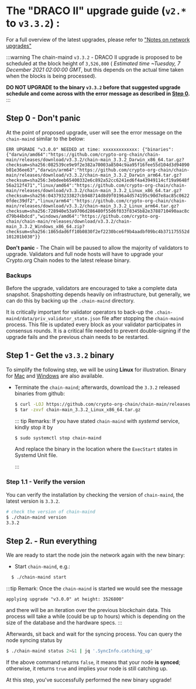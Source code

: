# The "DRACO II" upgrade guide (`v2.*` to `v3.3.2`) : 

For a full overview of the latest upgrades, please refer to ["Notes on network upgrades"](https://crypto.org/docs/getting-started/mainnet.html#step-0-notes-on-network-upgrades)

:::warning
The chain-maind `v3.3.2` - DRACO II upgrade is proposed to be scheduled at the block height of `3,526,800` ( *Estimated time ~Tuesday, 7 December 2021 02:00:00 GMT*, but this depends on the actual time taken when the blocks is being processed).

**DO NOT UPGRADE to the binary `v3.3.2` before that suggested upgrade schedule and come across with the error message as described in [Step 0](#step-0-don-t-panic).**
:::


## Step 0 - Don't panic 
At the point of proposed upgrade, user will see the error message on the `chain-maind` similar to the below: 

`ERR UPGRADE "v3.0.0" NEEDED at time: xxxxxxxxxxxxx: {"binaries":{"darwin/amd64":"https://github.com/crypto-org-chain/chain-main/releases/download/v3.3.2/chain-main_3.3.2_Darwin_x86_64.tar.gz?checksum=sha256:082539ce9e9f2e382a70003a8504c9aa95f16fee55d104d3d94090b01e36ee63","darwin/arm64":"https://github.com/crypto-org-chain/chain-main/releases/download/v3.3.2/chain-main_3.3.2_Darwin_arm64.tar.gz?checksum=sha256:3ebdeeb65400332e6c892a52cc6241ed6f4a43949114cf19a9648f56a212f471","linux/amd64":"https://github.com/crypto-org-chain/chain-main/releases/download/v3.3.2/chain-main_3.3.2_Linux_x86_64.tar.gz?checksum=sha256:043793233827cb948714d8d9f0196a4d574195c90d7e8ac85c06220fdec39df2","linux/arm64":"https://github.com/crypto-org-chain/chain-main/releases/download/v3.3.2/chain-main_3.3.2_Linux_arm64.tar.gz?checksum=sha256:728940e53a9706d286480f55d6f033f8345b82e3788710490aac8cd79b44bdcd","windows/amd64":"https://github.com/crypto-org-chain/chain-main/releases/download/v3.3.2/chain-main_3.3.2_Windows_x86_64.zip?checksum=sha256:1865dad6ff10b0830f2ef2230bce6f9b4aadbf09bc4b371175552d101201b030"}}`

**Don't panic** - The Chain will be paused to allow the majority of validators to upgrade. Validators and full node hosts will have to upgrade your Crypto.org Chain nodes to the latest release binary.


### Backups
Before the upgrade, validators are encouraged to take a complete data snapshot. Snapshotting depends heavily on infrastructure, but generally, we can do this by backing up the `.chain-maind` directory.

It is critically important for validator operators to back-up the `.chain-maind/data/priv_validator_state.json` file after stopping the `chain-maind` process. This file is updated every block as your validator participates in consensus rounds. It is a critical file needed to prevent double-signing if the upgrade fails and the previous chain needs to be restarted.



## Step 1 - Get the `v3.3.2` binary

To simplify the following step, we will be using **Linux** for illustration. Binary for
[Mac](https://github.com/crypto-org-chain/chain-main/releases/download/v3.3.2/chain-main_3.3.2_Darwin_x86_64.tar.gz) and [Windows](https://github.com/crypto-org-chain/chain-main/releases/download/v3.3.2/chain-main_3.3.2_Windows_x86_64.zip) are also available. 

- Terminate the `chain-maind`; afterwards, download the `3.3.2` released binaries from github:

  ```bash
  $ curl -LOJ https://github.com/crypto-org-chain/chain-main/releases/download/v3.3.2/chain-main_3.3.2_Linux_x86_64.tar.gz
  $ tar -zxvf chain-main_3.3.2_Linux_x86_64.tar.gz
  ```


    ::: tip Remarks: 
    If you have stated `chain-maind` with *systemd* service, kindly stop it by 

    ```bash 
    $ sudo systemctl stop chain-maind
    ```
    And replace the binary in the location where the `ExecStart` states in Systemd Unit file.
    
    :::


### Step 1.1 -  Verify the version

You can verify the installation by checking the version of `chain-maind`, the latest version is `3.3.2`.

  ```bash 
  # check the version of chain-maind
  $ ./chain-maind version
  3.3.2
  ```

## Step 2. - Run everything

We are ready to start the node join the network again with the new binary:

- Start `chain-maind`, e.g.:

```bash
  $ ./chain-maind start
```
:::tip Remark:
Once the `chain-maind` is started we would see the message
```
applying upgrade "v3.0.0" at height: 3526800"
```
and there will be an iteration over the previous blockchain data. This process will take a while (could be up to hours) which is depending on the size of the database and the hardware specs.
:::


Afterwards, sit back and wait for the syncing process. You can query the node syncing status by
  ```bash
  $ ./chain-maind status 2>&1 | jq '.SyncInfo.catching_up'
  ```
If the above command returns `false`, it means that your node **is synced**; otherwise, it returns `true` and implies your node is still catching up.


At this step, you've successfully performed the new binary upgrade!
